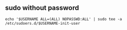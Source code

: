 ## sudo without password
`echo '$USERNAME ALL=(ALL) NOPASSWD:ALL' | sudo tee -a /etc/sudoers.d/$USERNAME-init-user`